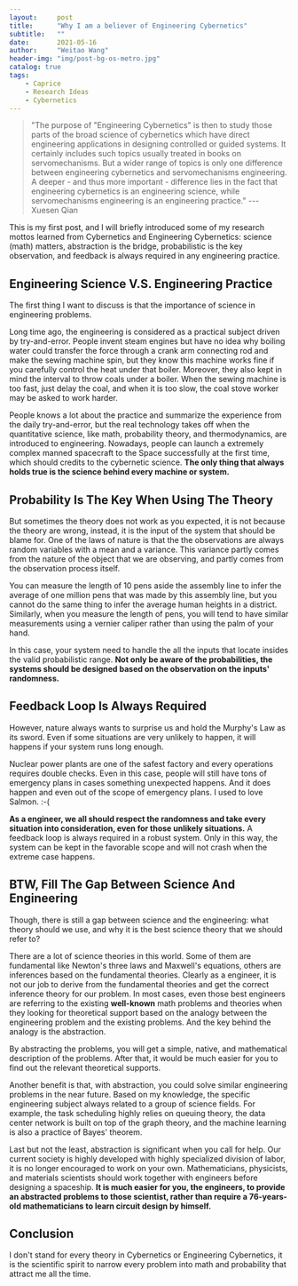 ```yaml
---
layout:     post
title:      "Why I am a believer of Engineering Cybernetics"
subtitle:   ""
date:       2021-05-16 
author:     "Weitao Wang"
header-img: "img/post-bg-os-metro.jpg"
catalog: true
tags:
    - Caprice
    - Research Ideas
    - Cybernetics
---
```


> "The purpose of "Engineering Cybernetics" is then to study those parts of the broad science of cybernetics which have direct engineering applications in designing controlled or guided systems. It certainly includes such topics usually treated in books on servomechanisms. But a wider range of topics is only one difference between engineering cybernetics and servomechanisms engineering. A deeper - and thus more important - difference lies in the fact that engineering cybernetics is an engineering science, while servomechanisms engineering is an engineering practice." --- Xuesen Qian

This is my first post, and I will briefly introduced some of my research mottos learned from Cybernetics and Engineering Cybernetics: science (math) matters, abstraction is the bridge, probabilistic is the key observation, and feedback is always required in any engineering practice.

## Engineering Science V.S. Engineering Practice

The first thing I want to discuss is that the importance of science in engineering problems.

Long time ago, the engineering is considered as a practical subject driven by try-and-error. People invent steam engines but have no idea why boiling water could transfer the force through a crank arm connecting rod and make the sewing machine spin, but they know this machine works fine if you carefully control the heat under that boiler. Moreover, they also kept in mind the interval to throw coals under a boiler. When the sewing machine is too fast, just delay the coal, and when it is too slow, the coal stove worker may be asked to work harder.

People knows a lot about the practice and summarize the experience from the daily try-and-error, but the real technology takes off when the quantitative science, like math, probability theory, and thermodynamics, are introduced to engineering. Nowadays, people can launch a extremely complex manned spacecraft to the Space successfully at the first time, which should credits to the cybernetic science. **The only thing that always holds true is the science behind every machine or system.**

## Probability Is The Key When Using The Theory

But sometimes the theory does not work as you expected, it is not because the theory are wrong, instead, it is the input of the system that should be blame for. One of the laws of nature is that the the observations are always random variables with a mean and a variance. This variance partly comes from the nature of the object that we are observing, and partly comes from the observation process itself. 

You can measure the length of 10 pens aside the assembly line to infer the average of one million pens that was made by this assembly line, but you cannot do the same thing to infer the average human heights in a district. Similarly, when you measure the length of pens, you will tend to have similar measurements using a vernier caliper rather than using the palm of your hand.

In this case, your system need to handle the all the inputs that locate insides the valid probabilistic range. **Not only be aware of the probabilities, the systems should be designed based on the observation on the inputs' randomness.**

## Feedback Loop Is Always Required

However, nature always wants to surprise us and hold the Murphy's Law as its sword. Even if some situations are very unlikely to happen, it will happens if your system runs long enough.

Nuclear power plants are one of the safest factory and every operations requires double checks. Even in this case, people will still have tons of emergency plans in cases something unexpected happens. And it does happen and even out of the scope of emergency plans. I used to love Salmon. :-(

**As a engineer, we all should respect the randomness and take every situation into consideration, even for those unlikely situations.** A feedback loop is always required in a robust system. Only in this way, the system can be kept in the favorable scope and will not crash when the extreme case happens.

## BTW, Fill The Gap Between Science And Engineering

Though, there is still a gap between science and the engineering: what theory should we use, and why it is the best science theory that we should refer to?

There are a lot of science theories in this world. Some of them are fundamental like Newton's three laws and Maxwell's equations, others are inferences based on the fundamental theories. Clearly as a engineer, it is not our job to derive from the fundamental theories and get the correct inference theory for our problem. In most cases, even those best engineers are referring to the existing **well-known** math problems and theories when they looking for theoretical support based on the analogy between the engineering problem and the existing problems. And the key behind the analogy is the abstraction.

By abstracting the problems, you will get a simple, native, and mathematical description of the problems. After that, it would be much easier for you to find out the relevant theoretical supports.

Another benefit is that, with abstraction, you could solve similar engineering problems in the near future. Based on my knowledge, the specific engineering subject always related to a group of science fields. For example, the task scheduling highly relies on queuing theory, the data center network is built on top of the graph theory, and the machine learning is also a practice of Bayes' theorem.

Last but not the least, abstraction is significant when you call for help. Our current society is highly developed with highly specialized division of labor, it is no longer encouraged to work on your own. Mathematicians, physicists, and materials scientists should work together with engineers before designing a spaceship. **It is much easier for you, the engineers, to provide an abstracted problems to those scientist, rather than require a 76-years-old mathematicians to learn circuit design by himself.**

## Conclusion

I don't stand for every theory in Cybernetics or Engineering Cybernetics, it is the scientific spirit to narrow every problem into math and probability that attract me all the time.
